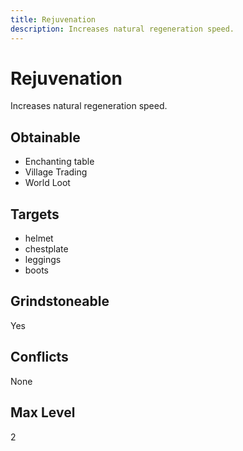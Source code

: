 ```yaml
---
title: Rejuvenation
description: Increases natural regeneration speed.
---
```

# Rejuvenation
Increases natural regeneration speed.
## Obtainable
- Enchanting table
- Village Trading
- World Loot
## Targets
- helmet
 - chestplate
 - leggings
 - boots
## Grindstoneable
Yes
## Conflicts
None
## Max Level
2
